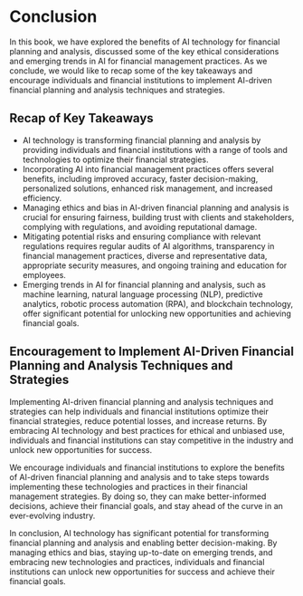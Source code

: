 # Conclusion

In this book, we have explored the benefits of AI technology for financial planning and analysis, discussed some of the key ethical considerations and emerging trends in AI for financial management practices. As we conclude, we would like to recap some of the key takeaways and encourage individuals and financial institutions to implement AI-driven financial planning and analysis techniques and strategies.

Recap of Key Takeaways
----------------------

* AI technology is transforming financial planning and analysis by providing individuals and financial institutions with a range of tools and technologies to optimize their financial strategies.
* Incorporating AI into financial management practices offers several benefits, including improved accuracy, faster decision-making, personalized solutions, enhanced risk management, and increased efficiency.
* Managing ethics and bias in AI-driven financial planning and analysis is crucial for ensuring fairness, building trust with clients and stakeholders, complying with regulations, and avoiding reputational damage.
* Mitigating potential risks and ensuring compliance with relevant regulations requires regular audits of AI algorithms, transparency in financial management practices, diverse and representative data, appropriate security measures, and ongoing training and education for employees.
* Emerging trends in AI for financial planning and analysis, such as machine learning, natural language processing (NLP), predictive analytics, robotic process automation (RPA), and blockchain technology, offer significant potential for unlocking new opportunities and achieving financial goals.

Encouragement to Implement AI-Driven Financial Planning and Analysis Techniques and Strategies
----------------------------------------------------------------------------------------------

Implementing AI-driven financial planning and analysis techniques and strategies can help individuals and financial institutions optimize their financial strategies, reduce potential losses, and increase returns. By embracing AI technology and best practices for ethical and unbiased use, individuals and financial institutions can stay competitive in the industry and unlock new opportunities for success.

We encourage individuals and financial institutions to explore the benefits of AI-driven financial planning and analysis and to take steps towards implementing these technologies and practices in their financial management strategies. By doing so, they can make better-informed decisions, achieve their financial goals, and stay ahead of the curve in an ever-evolving industry.

In conclusion, AI technology has significant potential for transforming financial planning and analysis and enabling better decision-making. By managing ethics and bias, staying up-to-date on emerging trends, and embracing new technologies and practices, individuals and financial institutions can unlock new opportunities for success and achieve their financial goals.